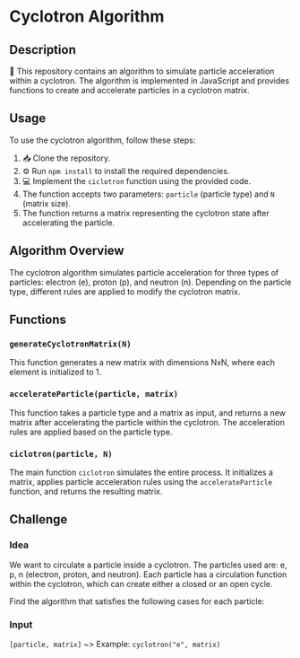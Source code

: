 # Cyclotron Algorithm

## Description

🔬 This repository contains an algorithm to simulate particle acceleration within a cyclotron. The algorithm is implemented in JavaScript and provides functions to create and accelerate particles in a cyclotron matrix.

## Usage

To use the cyclotron algorithm, follow these steps:

1. 📥 Clone the repository.
2. ⚙️ Run `npm install` to install the required dependencies.
3. 💻 Implement the `ciclotron` function using the provided code.
4. The function accepts two parameters: `particle` (particle type) and `N` (matrix size).
5. The function returns a matrix representing the cyclotron state after accelerating the particle.

## Algorithm Overview

The cyclotron algorithm simulates particle acceleration for three types of particles: electron (e), proton (p), and neutron (n). Depending on the particle type, different rules are applied to modify the cyclotron matrix.

## Functions

### `generateCyclotronMatrix(N)`

This function generates a new matrix with dimensions NxN, where each element is initialized to 1.

### `accelerateParticle(particle, matrix)`

This function takes a particle type and a matrix as input, and returns a new matrix after accelerating the particle within the cyclotron. The acceleration rules are applied based on the particle type.

### `ciclotron(particle, N)`

The main function `ciclotron` simulates the entire process. It initializes a matrix, applies particle acceleration rules using the `accelerateParticle` function, and returns the resulting matrix.

## Challenge

### Idea

We want to circulate a particle inside a cyclotron. The particles used are: e, p, n (electron, proton, and neutron). Each particle has a circulation function within the cyclotron, which can create either a closed or an open cycle.

Find the algorithm that satisfies the following cases for each particle:

### Input
`[particle, matrix]` ~> Example: `cyclotron("e", matrix)`
